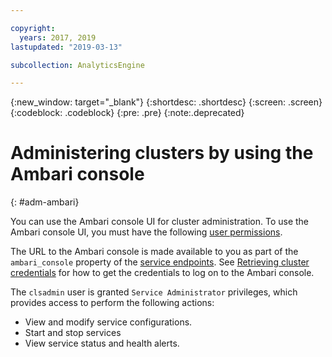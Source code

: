 ```yaml
---

copyright:
  years: 2017, 2019
lastupdated: "2019-03-13"

subcollection: AnalyticsEngine

---
```



{:new_window: target="_blank"}
{:shortdesc: .shortdesc}
{:screen: .screen}
{:codeblock: .codeblock}
{:pre: .pre}
{:note:.deprecated}


# Administering clusters by using the Ambari console
{: #adm-ambari}

You can use the Ambari console UI for cluster administration. To use the Ambari console UI, you must have the following [user permissions](/docs/AnalyticsEngine?topic=AnalyticsEngine-grant-permissions).

The URL to the Ambari console is made available to you as part of the `ambari_console` property of the [service endpoints](/docs/AnalyticsEngine?topic=AnalyticsEngine-retrieve-endpoints). See [Retrieving cluster credentials](/docs/AnalyticsEngine?topic=AnalyticsEngine-retrieve-cluster-credentials) for how to get the credentials to log on to the Ambari console.

The `clsadmin` user is granted `Service Administrator` privileges, which provides access to perform the following actions:

* View and modify service configurations.
* Start and stop services
* View service status and health alerts.
